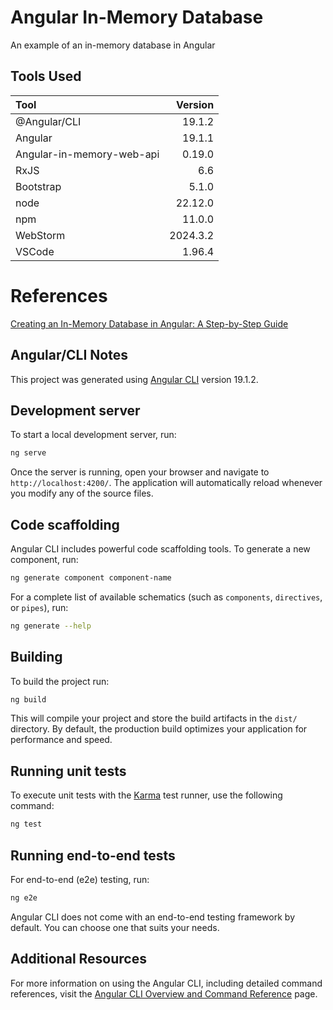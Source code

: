 # Angular In-Memory Database

An example of an in-memory database in Angular

## Tools Used

| Tool                      |  Version |
|:--------------------------|---------:|
| @Angular/CLI              |   19.1.2 |
| Angular                   |   19.1.1 |
| Angular-in-memory-web-api |   0.19.0 |
| RxJS                      |      6.6 |
| Bootstrap                 |    5.1.0 |
| node                      |  22.12.0 |
| npm                       |   11.0.0 |
| WebStorm                  | 2024.3.2 |
| VSCode                    |   1.96.4 |



# References
[Creating an In-Memory Database in Angular: A Step-by-Step Guide](https://medium.com/%40darrenvictoria/creating-an-in-memory-database-in-angular-a-step-by-step-guide-a2aa26cabc29)


## Angular/CLI Notes

This project was generated using [Angular CLI](https://github.com/angular/angular-cli) version 19.1.2.

## Development server

To start a local development server, run:

```bash
ng serve
```

Once the server is running, open your browser and navigate to `http://localhost:4200/`. The application will automatically reload whenever you modify any of the source files.

## Code scaffolding

Angular CLI includes powerful code scaffolding tools. To generate a new component, run:

```bash
ng generate component component-name
```

For a complete list of available schematics (such as `components`, `directives`, or `pipes`), run:

```bash
ng generate --help
```

## Building

To build the project run:

```bash
ng build
```

This will compile your project and store the build artifacts in the `dist/` directory. By default, the production build optimizes your application for performance and speed.

## Running unit tests

To execute unit tests with the [Karma](https://karma-runner.github.io) test runner, use the following command:

```bash
ng test
```

## Running end-to-end tests

For end-to-end (e2e) testing, run:

```bash
ng e2e
```

Angular CLI does not come with an end-to-end testing framework by default. You can choose one that suits your needs.

## Additional Resources

For more information on using the Angular CLI, including detailed command references, visit the [Angular CLI Overview and Command Reference](https://angular.dev/tools/cli) page.

